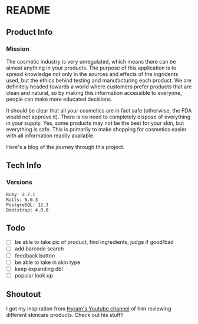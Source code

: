 # README

## Product Info
### Mission
The cosmetic industry is very unregulated, which means there can be almost anything in your products. The purpose of this application is to spread knowledge not only in the sources and effects of the ingridents used, but the ethics behind testing and manufacturing each product. We are definitely headed towards a world where customers prefer products that are clean and natural, so by making this information accessible to everyone, people can make more educated decisions.

It should be clear that all your cosmetics are in fact safe (otherwise, the FDA would not approve it). There is no need to completely dispose of everything in your supply. Yes, some products may not be the best for your skin, but everything is safe. This is primarily to make shopping for cosmetics easier with all information readily available.

Here's a blog of the journey through this project.

## Tech Info

<!-- link to site -->

### Versions
```
Ruby: 2.7.1
Rails: 6.0.3
PostgreSQL: 12.3
Bootstrap: 4.0.0
```

## Todo
- [ ] be able to take pic of product, find ingredients, judge if good/bad
- [ ] add barcode search
- [ ] feedback button
- [ ] be able to take in skin type
- [ ] keep expanding db!
- [ ] popular look up

## Shoutout
I got my inspiration from [Hyram's Youtube channel](https://www.youtube.com/channel/UC2sYit3cZ2CuD_8FHYH7O_Q) of him reviewing different skincare products.
Check out his stuff!!

